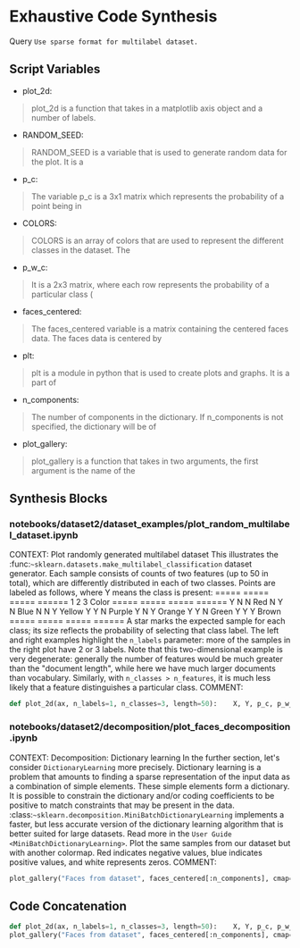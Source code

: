 # Exhaustive Code Synthesis
Query `Use sparse format for multilabel dataset.`
## Script Variables
- plot_2d:<br>
>plot_2d is a function that takes in a matplotlib axis object and a number of labels.
- RANDOM_SEED:<br>
>RANDOM_SEED is a variable that is used to generate random data for the plot. It is a
- p_c:<br>
>The variable p_c is a 3x1 matrix which represents the probability of a point being in
- COLORS:<br>
>COLORS is an array of colors that are used to represent the different classes in the dataset. The
- p_w_c:<br>
>It is a 2x3 matrix, where each row represents the probability of a particular class (
- faces_centered:<br>
>The faces_centered variable is a matrix containing the centered faces data. The faces data is centered by
- plt:<br>
>plt is a module in python that is used to create plots and graphs. It is a part of
- n_components:<br>
>The number of components in the dictionary. If n_components is not specified, the dictionary will be of
- plot_gallery:<br>
>plot_gallery is a function that takes in two arguments, the first argument is the name of the
## Synthesis Blocks
### notebooks/dataset2/dataset_examples/plot_random_multilabel_dataset.ipynb
CONTEXT:   Plot randomly generated multilabel dataset  This illustrates the :func:`~sklearn.datasets.make_multilabel_classification` dataset
generator. Each sample consists of counts of two features (up to 50 in total), which are differently distributed in each of two classes.  Points are
labeled as follows, where Y means the class is present:  =====  =====  =====  ======   1      2      3    Color =====  =====  =====  ======   Y      N
N    Red   N      Y      N    Blue   N      N      Y    Yellow   Y      Y      N    Purple   Y      N      Y    Orange   Y      Y      N    Green   Y
Y      Y    Brown =====  =====  =====  ======  A star marks the expected sample for each class; its size reflects the probability of selecting that
class label.  The left and right examples highlight the ``n_labels`` parameter: more of the samples in the right plot have 2 or 3 labels.  Note that
this two-dimensional example is very degenerate: generally the number of features would be much greater than the "document length", while here we have
much larger documents than vocabulary. Similarly, with ``n_classes > n_features``, it is much less likely that a feature distinguishes a particular
class.  COMMENT:
```python
def plot_2d(ax, n_labels=1, n_classes=3, length=50):    X, Y, p_c, p_w_c = make_ml_clf(        n_samples=150,        n_features=2,        n_classes=n_classes,        n_labels=n_labels,        length=length,        allow_unlabeled=False,        return_distributions=True,        random_state=RANDOM_SEED,    )    ax.scatter(        X[:, 0], X[:, 1], color=COLORS.take((Y * [1, 2, 4]).sum(axis=1)), marker="."    )    ax.scatter(        p_w_c[0] * length,        p_w_c[1] * length,        marker="*",        linewidth=0.5,        edgecolor="black",        s=20 + 1500 * p_c**2,        color=COLORS.take([1, 2, 4]),    )    ax.set_xlabel("Feature 0 count")    return p_c, p_w_c
```

### notebooks/dataset2/decomposition/plot_faces_decomposition.ipynb
CONTEXT:  Decomposition: Dictionary learning  In the further section, let's consider `DictionaryLearning` more precisely. Dictionary learning is a
problem that amounts to finding a sparse representation of the input data as a combination of simple elements. These simple elements form a
dictionary. It is possible to constrain the dictionary and/or coding coefficients to be positive to match constraints that may be present in the data.
:class:`~sklearn.decomposition.MiniBatchDictionaryLearning` implements a faster, but less accurate version of the dictionary learning algorithm that
is better suited for large datasets. Read more in the `User Guide <MiniBatchDictionaryLearning>`.  Plot the same samples from our dataset but with
another colormap. Red indicates negative values, blue indicates positive values, and white represents zeros.   COMMENT:
```python
plot_gallery("Faces from dataset", faces_centered[:n_components], cmap=plt.cm.RdBu)
```

## Code Concatenation
```python
def plot_2d(ax, n_labels=1, n_classes=3, length=50):    X, Y, p_c, p_w_c = make_ml_clf(        n_samples=150,        n_features=2,        n_classes=n_classes,        n_labels=n_labels,        length=length,        allow_unlabeled=False,        return_distributions=True,        random_state=RANDOM_SEED,    )    ax.scatter(        X[:, 0], X[:, 1], color=COLORS.take((Y * [1, 2, 4]).sum(axis=1)), marker="."    )    ax.scatter(        p_w_c[0] * length,        p_w_c[1] * length,        marker="*",        linewidth=0.5,        edgecolor="black",        s=20 + 1500 * p_c**2,        color=COLORS.take([1, 2, 4]),    )    ax.set_xlabel("Feature 0 count")    return p_c, p_w_c
plot_gallery("Faces from dataset", faces_centered[:n_components], cmap=plt.cm.RdBu)
```
